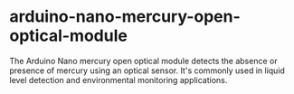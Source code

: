 # arduino-nano-mercury-open-optical-module
The Arduino Nano mercury open optical module detects the absence or presence of mercury using an optical sensor. It's commonly used in liquid level detection and environmental monitoring applications. 
